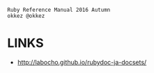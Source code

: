 ```
Ruby Reference Manual 2016 Autumn
okkez @okkez
```

LINKS
=====

- http://labocho.github.io/rubydoc-ja-docsets/

